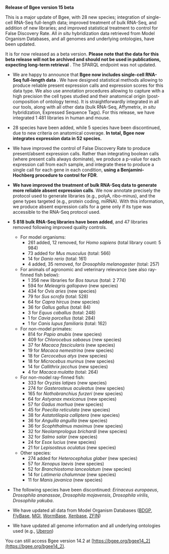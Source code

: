 **Release of Bgee version 15 beta**

This is a major update of Bgee, with 28 new species; integration of
single-cell RNA-Seq full-length data; improved treatment of bulk
RNA-Seq, and addition of new libraries; and improved statistical
treatment to control for False Discovery Rate. All *in situ*
hybridization data retrieved from Model Organism Databases, and all
genomes and underlying ontologies, have been updated.
    
It is for now released as a beta version.
**Please note that the data for this beta release will not be archived and should not be used in publications, expecting long-term retrieval**
. The SPARQL endpoint was not updated.

* We are happy to announce that
**Bgee now includes single-cell RNA-Seq full-length data**
. We have designed statistical methods allowing to produce
reliable present expression calls and expression scores for this
data type. We also use annotation procedures allowing to capture
with a high precision the cell types studied and their anatomical
origin (post-composition of ontology terms). It is
straightforwardly integrated in all our tools, along with all
other data (bulk RNA-Seq, Affymetrix, <i>in situ</i>
hybridization, Expressed Sequence Tags). For this release, we have
integrated 1 481 libraries in human and mouse.

* 28 species have been added, while 5 species have been
discontinued, due to new criteria on anatomical coverage.
**In total, Bgee now integrates expression data in 52 species.**
* We have improved the control of False Discovery Rate to produce
present/absent expression calls. Rather than integrating boolean
calls (where present calls always dominate), we produce a p-value
for each expression call from each sample, and integrate these to
produce a single call for each gene in each condition,
**using a Benjamini-Hochberg procedure to control for FDR**.
* **We have improved the treatment of bulk RNA-Seq data to generate more reliable absent expression calls**. 
We now annotate precisely the protocol used to generate
libraries (e.g., polyA, ribo-minus), and the gene types targeted
(e.g., protein coding, miRNA). With this information, we produce
absent expression calls for a gene only if its type was accessible
to the RNA-Seq protocol used.
* **5 818 bulk RNA-Seq libraries have been added**, and 47 libraries removed following improved quality controls.
    * For model organisms:
        * 261 added, 12 removed, for *Homo sapiens* (total library count: 5 984)
        * 73 added for *Mus musculus* (total: 566)
        * 14 for *Danio rerio* (total: 161)
        * 4 added, 35 removed, for *Drosophila melanogaster* (total: 257)
    * For animals of agronomic and veterinary relevance (see also ray-finned fish below):
        * 1 356 new libraries for *Bos taurus* (total: 2 774)
        * 594 for *Meleagris gallopavo* (new species)
    	* 434 for *Ovis aries* (new species)
        * 79 for *Sus scrofa* (total: 528)
        * 64 for *Capra hircus* (new species)
        * 36 for *Gallus gallus* (total: 84)
        * 3 for *Equus caballus* (total: 248)
        * 1 for *Cavia porcellus* (total: 284)
        * 1 for *Canis lupus familiaris* (total: 162)
    * For non-model primates:
        * 814 for *Papio anubis* (new species)
        * 409 for *Chlorocebus sabaeus* (new species)
        * 37 for *Macaca fascicularis* (new species)
        * 19 for *Macaca nemestrina* (new species)
        * 18 for *Cercocebus atys* (new species)
        * 18 for *Microcebus murinus* (new species)
        * 14 for *Callithrix jacchus* (new species)
        * 4 for *Macaca mulatta* (total: 264)
    * For non-model ray-finned fish:
        * 333 for *Oryzias latipes* (new species)
        * 274 for *Gasterosteus aculeatus* (new species)
        * 165 for *Nothobranchius furzeri* (new species)
        * 64 for *Astyanax mexicanus* (new species)
        * 57 for *Gadus morhua* (new species)
        * 45 for *Poecilia reticulata* (new species)
        * 38 for *Astatotilapia calliptera* (new species)
        * 36 for *Anguilla anguilla* (new species)
        * 36 for *Scophthalmus maximus* (new species)
        * 32 for *Neolamprologus brichardi* (new species)
        * 32 for *Salmo salar* (new species)
        * 24 for *Esox lucius* (new species)
        * 21 for *Lepisosteus oculatus* (new species)
    * Other species:
        * 274 added for *Heterocephalus glaber* (new species)
        * 57 for *Xenopus laevis* (new species)
        * 52 for *Branchiostoma lanceolatum* (new species)
        * 14 for *Latimeria chalumnae* (new species)
        * 11 for *Manis javanica* (new species)

* The following species have been discontinued:
    *Erinaceus europaeus*, *Drosophila ananassae*,
    *Drosophila mojavensis*, *Drosophila virilis*,
    *Drosophila yakuba*.

* We have updated all data from Model Organism Databases ([BDGP](http://insitu.fruitfly.org/), [FlyBase](http://flybase.org/), [MGI](http://www.informatics.jax.org/expression.shtml), [WormBase](http://www.wormbase.org), [Xenbase](http://www.xenbase.org/), [ZFIN](http://zfin.org/))

* We have updated all genome information and all underlying ontologies used (e.g., [Uberon](http://uberon.org/))

You can still access Bgee version 14.2 at [https://bgee.org/bgee14_2](https://bgee.org/bgee14_2).
